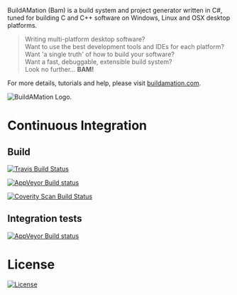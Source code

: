 BuildAMation (Bam) is a build system and project generator written in C#, tuned for building C and C++ software on Windows, Linux and OSX desktop platforms.

> Writing multi-platform desktop software?  
> Want to use the best development tools and IDEs for each platform?  
> Want 'a single truth' of how to build your software?  
> Want a fast, debuggable, extensible build system?  
> Look no further... **BAM!**

For more details, tutorials and help, please visit [buildamation.com](http://buildamation.com).

![BuildAMation Logo](http://buildamation.com/BAM.png).

# Continuous Integration

## Build

[![Travis Build Status](https://travis-ci.org/markfinal/BuildAMation.svg?branch=master)](https://travis-ci.org/markfinal/BuildAMation)

[![AppVeyor Build status](https://ci.appveyor.com/api/projects/status/nxcltu54ug7cu1pk/branch/master?svg=true)](https://ci.appveyor.com/project/markfinal/buildamation/branch/master)

<a href="https://scan.coverity.com/projects/markfinal-buildamation">
  <img alt="Coverity Scan Build Status"
       src="https://scan.coverity.com/projects/8526/badge.svg"/>
</a>

## Integration tests

[![AppVeyor Build status](https://ci.appveyor.com/api/projects/status/dtyqg4dpwb285d1r/branch/master?svg=true
)](https://ci.appveyor.com/project/markfinal/buildamation-102vh/branch/master)

# License

[![License](https://img.shields.io/badge/License-BSD%203--Clause-blue.svg)](https://opensource.org/licenses/BSD-3-Clause)
